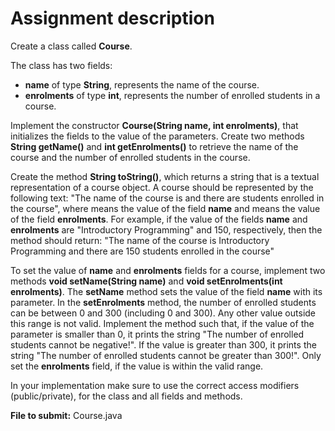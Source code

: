 # Assignment description
Create a class called **Course**.

The class has two fields:

- **name** of type **String**, represents the name of the course.
- **enrolments** of type **int**, represents the number of enrolled students in a course.

Implement the constructor **Course(String name, int enrolments)**, that initializes the fields to the value of the parameters.
Create two methods **String getName()** and **int getEnrolments()** to retrieve the name of the course and the number of enrolled students in the course.

Create the method **String toString()**, which returns a string that is a textual representation of a course object. A course should be represented by the following text: "The name of the course is <name> and there are <enrolments> students enrolled in the course", where <name> means the value of the field **name** and <enrolments> means the value of the field **enrolments**. For example, if the value of the fields **name** and **enrolments** are "Introductory Programming" and 150, respectively, then the method should return: "The name of the course is Introductory Programming and there are 150 students enrolled in the course"

To set the value of **name** and **enrolments** fields for a course, implement two methods **void setName(String name)** and **void setEnrolments(int enrolments)**. The **setName** method sets the value of the field **name** with its parameter. In the **setEnrolments** method, the number of enrolled students can be between 0 and 300 (including 0 and 300). Any other value outside this range is not valid. Implement the method such that, if the value of the parameter is smaller than 0, it prints the string "The number of enrolled students cannot be negative!". If the value is greater than 300, it prints the string "The number of enrolled students cannot be greater than 300!". Only set the **enrolments** field, if the value is within the valid range.

In your implementation make sure to use the correct access modifiers (public/private), for the class and all fields and methods.

**File to submit:** Course.java
